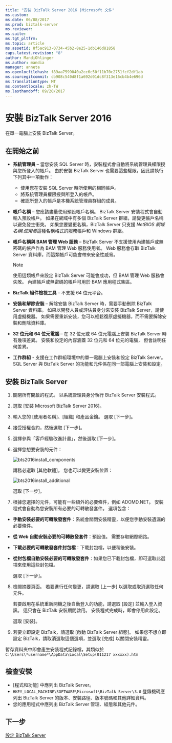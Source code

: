 ```yaml
---
title: "安裝 BizTalk Server 2016 |Microsoft 文件"
ms.custom: 
ms.date: 06/08/2017
ms.prod: biztalk-server
ms.reviewer: 
ms.suite: 
ms.tgt_pltfrm: 
ms.topic: article
ms.assetid: 8f5ac913-0734-45b2-8e25-1db146d81858
caps.latest.revision: "8"
author: MandiOhlinger
ms.author: mandia
manager: anneta
ms.openlocfilehash: f89aa7599040a2cc6c50f11b70c2751fcf2df1ab
ms.sourcegitcommit: cb908c540d8f1a692d01dc8f313e16cb4b4e696d
ms.translationtype: MT
ms.contentlocale: zh-TW
ms.lasthandoff: 09/20/2017
---
```

# <a name="install-biztalk-server-2016"></a>安裝 BizTalk Server 2016
在單一電腦上安裝 BizTalk Server。

## <a name="before-you-get-started"></a>在開始之前

* **系統管理員** – 當您安裝 SQL Server 時，安裝程式會自動將系統管理員權限授與您所登入的帳戶。 由於安裝 BizTalk Server 也需要這些權限，因此請執行下列其中一項動作：
  * 使用您在安裝 SQL Server 時所使用的相同帳戶。
  * 將系統管理員權限授與所登入的帳戶。
  * 確認所登入的帳戶是本機系統管理員群組的成員。
* **帳戶名稱** – 您應該盡量使用預設帳戶名稱。 BizTalk Server 安裝程式會自動輸入預設帳戶。 如果在網域中有多個 BizTalk Server 群組，請變更帳戶名稱以避免發生衝突。 如果您要變更名稱，BizTalk Server 只支援 *NetBIOS 網域名稱\使用者*這種名稱格式的服務帳戶和 Windows 群組。
* **帳戶名稱與 BAM 管理 Web 服務** – BizTalk Server 不支援使用內建帳戶或無密碼的帳戶作為 BAM 管理 Web 服務使用者。 Web 服務會存取 BizTalk Server 資料庫，而這類帳戶可能會帶來安全性威脅。

    > [!NOTE] 
    > 使用這類帳戶來設定 BizTalk Server 可能會成功，但 BAM 管理 Web 服務會失敗。 內建帳戶或無密碼的帳戶可用於 BAM 應用程式集區。

* **BizTalk 組件檢視工具** – 不支援 64 位元平台。 
* **安裝和解除安裝** – 解除安裝 BizTalk Server 時，需要手動刪除 BizTalk Server 資料庫。 如果以開發人員或評估員身分來安裝 BizTalk Server，請使用虛擬機器。 如果需要重新安裝，您可以輕鬆復原虛擬機器，而不需要解除安裝和刪除資料庫。
* **32 位元和 64 位元電腦** – 在 32 位元或 64 位元電腦上安裝 BizTalk Server 時有幾項差異。 安裝和設定的內容涵蓋 32 位元和 64 位元的電腦， 但會註明任何差異。
* **工作群組** - 支援在工作群組環境中的單一電腦上安裝和設定 BizTalk Server。 SQL Server 與 BizTalk Server 的功能和元件係在同一部電腦上安裝和設定。


## <a name="install-biztalk-server"></a>安裝 BizTalk Server
1. 關閉所有開啟的程式。 以系統管理員身分執行 BizTalk Server 安裝程式。
2. 選取 [安裝 Microsoft BizTalk Server 2016]。
3. 輸入您的 [使用者名稱]、[組織] 和產品金鑰。 選取 [下一步]。
4. 接受授權合約，然後選取 [下一步]。
5. 選擇參與「客戶經驗改進計畫」，然後選取 [下一步]。
6. 選擇您想要安裝的元件：

    ![bts2016install_components](../install-and-config-guides/media/bts2016install-components.gif)
  
    請務必選取 [其他軟體]。 您也可以變更安裝位置： 
  
    ![bts2016install_additional](../install-and-config-guides/media/bts2016install-additional.gif)

    選取 [下一步]。   
  
 7. 根據您選擇的元件，可能有一些額外的必要條件，例如 ADOMD.NET。 安裝程式會自動為您安裝所有必要的可轉散發套件。 選項包含：
* **手動安裝必要的可轉散發套件**：系統會關閉安裝精靈，以便您手動安裝遺漏的必要條件。
* **從 Web 自動安裝必要的可轉散發套件**：預設值。 需要存取網際網路。
* **下載必要的可轉散發套件封包檔**：下載封包檔，以便稍後安裝。
* **從封包檔自動安裝必要的可轉散發套件**：如果您已下載封包檔，即可選取此選項來使用這些封包檔。 

  選取 [下一步]。
  
8. 檢閱摘要頁面。 若要進行任何變更，請選取 [上一步] 以選取或取消選取任何元件。 

     若要啟用在系統重新開機之後自動登入的功能，請選取 [設定] 並輸入登入資訊。 這只會在 BizTalk 安裝期間啟用。 安裝程式完成時，即會停用此設定。 

    選取 [安裝]。
  
9. 若要立即設定 BizTalk，請選取 [啟動 BizTalk Server 組態]。 如果您不想立即設定 BizTalk，請取消選取這個選項，並選取 [完成] 以關閉安裝精靈。 

暫存資料夾中即會產生安裝程式記錄檔，其類似於 `C:\Users\*username*\AppData\Local\Setup(011217 xxxxxx).htm`
  
## <a name="check-the-installation"></a>檢查安裝

* [程式和功能] 中應列出 BizTalk Server。
* `HKEY_LOCAL_MACHINE\SOFTWARE\Microsoft\BizTalk Server\3.0` 登錄機碼應列出 BizTalk Server 的版本、安裝路徑、版本號碼和其他詳細資料。
* 您的應用程式中應列出 BizTalk Server 管理、組態和其他元件。 

## <a name="next-step"></a>下一步
[設定 BizTalk Server](../install-and-config-guides/configure-biztalk-server.md)